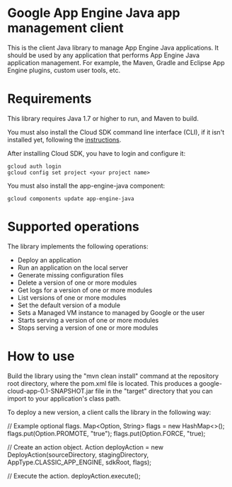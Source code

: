 # Google App Engine Java app management client

This is the client Java library to manage App Engine Java applications. It should be used by any application that performs App Engine Java application management. For example, the Maven, Gradle and Eclipse App Engine plugins, custom user tools, etc.

# Requirements

This library requires Java 1.7 or higher to run, and Maven to build.

You must also install the Cloud SDK command line interface (CLI), if it isn't installed yet, following the [instructions](https://cloud.google.com/sdk/).

After installing Cloud SDK, you have to login and configure it:

    gcloud auth login
    gcloud config set project <your project name>

You must also install the app-engine-java component:

    gcloud components update app-engine-java

# Supported operations

The library implements the following operations:

* Deploy an application
* Run an application on the local server
* Generate missing configuration files
* Delete a version of one or more modules
* Get logs for a version of one or more modules
* List versions of one or more modules
* Set the default version of a module
* Sets a Managed VM instance to managed by Google or the user
* Starts serving a version of one or more modules
* Stops serving a version of one or more modules

# How to use

Build the library using the "mvn clean install" command at the repository root directory, where the pom.xml file is located. This produces a google-cloud-app-0.1-SNAPSHOT.jar file in the "target" directory that you can import to your application's class path.

To deploy a new version, a client calls the library in the following way:

// Example optional flags.
Map<Option, String> flags = new HashMap<>();
flags.put(Option.PROMOTE, "true");
flags.put(Option.FORCE, "true);

// Create an action object.
Action deployAction = new DeployAction(sourceDirectory, stagingDirectory, AppType.CLASSIC_APP_ENGINE, sdkRoot, flags);

// Execute the action.
deployAction.execute();